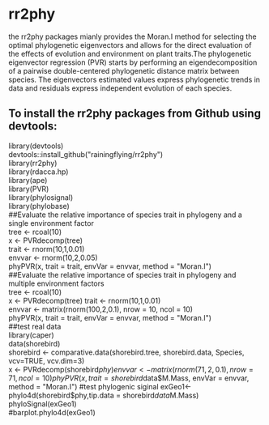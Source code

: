 # rr2phy
the rr2phy packages mianly provides the Moran.I method for selecting the optimal phylogenetic eigenvectors and allows for the direct evaluation of the effects of evolution and environment on plant traits.The phylogenetic eigenvector regression (PVR) starts by performing an eigendecomposition of a pairwise double-centered phylogenetic distance matrix between species. The eigenvectors estimated values express phylogenetic trends in data and residuals express independent evolution of each species. 
## To install the rr2phy packages from Github using devtools:
library(devtools)     
devtools::install_github("rainingflying/rr2phy")  
library(rr2phy)  
library(rdacca.hp)  
library(ape)   
library(PVR)   
library(phylosignal)   
library(phylobase)   
##Evaluate the relative importance of species trait in phylogeny and a single environment factor  
tree <- rcoal(10)  
x <- PVRdecomp(tree)  
trait <-  rnorm(10,1,0.01)  
envvar <- rnorm(10,2,0.05)  
phyPVR(x, trait = trait, envVar = envvar, method = "Moran.I")     
##Evaluate the relative importance of species trait in phylogeny and multiple environment factors  
tree <- rcoal(10)  
x <- PVRdecomp(tree) 
trait <-  rnorm(10,1,0.01)  
envvar <-  matrix(rnorm(100,2,0.1), nrow = 10, ncol = 10)  
phyPVR(x, trait = trait, envVar = envvar, method = "Moran.I")  
##test real data   
library(caper)   
data(shorebird)   
shorebird <- comparative.data(shorebird.tree, shorebird.data, Species, vcv=TRUE, vcv.dim=3)   
x <- PVRdecomp(shorebird$phy)   
envvar <- matrix(rnorm(71,2,0.1), nrow = 71, ncol = 10)   
phyPVR(x, trait = shorebird$data$M.Mass, envVar = envvar, method = "Moran.I")   
#test phylogenic siginal        
exGeo1<-phylo4d(shorebird$phy,tip.data = shorebird$data$M.Mass)   
phyloSignal(exGeo1)   
#barplot.phylo4d(exGeo1)   

